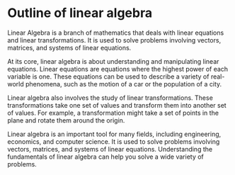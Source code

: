 # Outline of linear algebra

Linear Algebra is a branch of mathematics that deals with linear equations and linear transformations. It is used to solve problems involving vectors, matrices, and systems of linear equations.

At its core, linear algebra is about understanding and manipulating linear equations. Linear equations are equations where the highest power of each variable is one. These equations can be used to describe a variety of real-world phenomena, such as the motion of a car or the population of a city.

Linear algebra also involves the study of linear transformations. These transformations take one set of values and transform them into another set of values. For example, a transformation might take a set of points in the plane and rotate them around the origin.

Linear algebra is an important tool for many fields, including engineering, economics, and computer science. It is used to solve problems involving vectors, matrices, and systems of linear equations. Understanding the fundamentals of linear algebra can help you solve a wide variety of problems.
